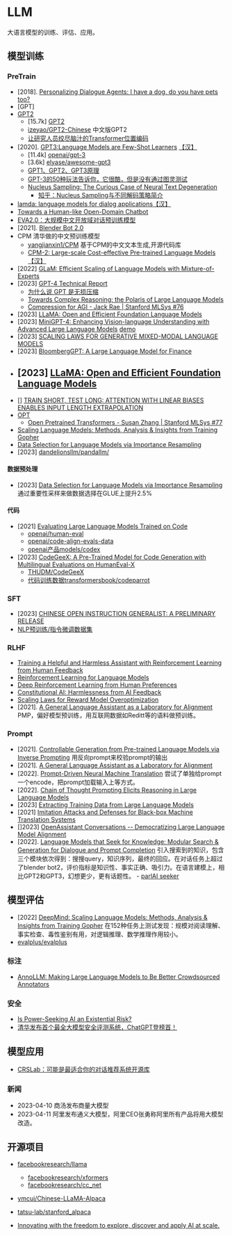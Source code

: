 # LLM
大语言模型的训练、评估、应用。
## 模型训练
### PreTrain

- [2018]. [Personalizing Dialogue Agents: I have a dog, do you have pets too?](https://arxiv.org/abs/1801.07243) 
- [GPT]
- [GPT2]()
  - [15.7k] [GPT2](https://github.com/openai/gpt-2)
  - [izeyao/GPT2-Chinese](https://github.com/Morizeyao/GPT2-Chinese) 中文版GPT2
  - [让研究人员绞尽脑汁的Transformer位置编码](https://kexue.fm/archives/8130)
- [2020]. [GPT3:Language Models are Few-Shot Learners](https://arxiv.org/pdf/2005.14165.pdf) [【汉】](https://zhuanlan.zhihu.com/p/200978538)
  - [11.4k] [openai/gpt-3](https://github.com/openai/gpt-3) 
  - [3.6k] [elyase/awesome-gpt3](https://github.com/elyase/awesome-gpt3)
  - [GPT1、GPT2、GPT3原理](https://blog.csdn.net/qq_41357569/article/details/121731981)
  - [GPT-3的50种玩法告诉你，它很酷，但是没有通过图灵测试](https://zhuanlan.zhihu.com/p/252851574)
  - [Nucleus Sampling: The Curious Case of Neural Text Degeneration](https://arxiv.org/abs/1904.09751)
    - [知乎：Nucleus Sampling与不同解码策略简介](https://zhuanlan.zhihu.com/p/442557114)
- [lamda: language models for dialog applications](https://arxiv.org/pdf/2201.08239.pdf)[【汉】](https://zhuanlan.zhihu.com/p/462022601)
- [Towards a Human-like Open-Domain Chatbot](https://arxiv.org/abs/2001.09977)
- [EVA2.0：大规模中文开放域对话预训练模型](https://blog.csdn.net/weixin_42001089/article/details/123595667)
- [2021]. [Blender Bot 2.0](https://ai.facebook.com/blog/blender-bot-2-an-open-source-chatbot-that-builds-long-term-memory-and-searches-the-internet/)
- CPM 清华做的中文预训练模型
  - [yangjianxin1/CPM](https://github.com/yangjianxin1/CPM) 基于CPM的中文文本生成,开源代码库
  - [CPM-2: Large-scale Cost-effective Pre-trained Language Models](https://arxiv.org/pdf/2106.10715.pdf) [【汉】](https://blog.csdn.net/BAAIBeijing/article/details/118125026)
- [2022] [GLaM: Efficient Scaling of Language Models with Mixture-of-Experts](https://arxiv.org/pdf/2112.06905.pdf)
- [2023] [GPT-4 Technical Report](https://arxiv.org/pdf/2303.08774.pdf)
  - [为什么说 GPT 是无损压缩](https://bigeagle.me/2023/03/llm-is-compression/)
  - [Towards Complex Reasoning: the Polaris of Large Language Models](https://yaofu.notion.site/Towards-Complex-Reasoning-the-Polaris-of-Large-Language-Models-c2b4a51355b44764975f88e6a42d4e75)
  - [Compression for AGI - Jack Rae | Stanford MLSys #76](https://www.youtube.com/watch?v=dO4TPJkeaaU)
- [2023] [LLaMA: Open and Efficient Foundation Language Models](https://arxiv.org/abs/2302.13971)
- [2023] [MiniGPT-4: Enhancing Vision-language Understanding with Advanced Large Language Models](https://github.com/Vision-CAIR/MiniGPT-4)   [demo](https://minigpt-4.github.io/)
- [2023] [SCALING LAWS FOR GENERATIVE MIXED-MODAL LANGUAGE MODELS](https://arxiv.org/pdf/2301.03728.pdf)
- [2023] [BloombergGPT: A Large Language Model for Finance](https://arxiv.org/pdf/2303.17564.pdf)
- [2023] [LLaMA: Open and Efficient Foundation Language Models](https://arxiv.org/abs/2302.13971)
  - 
- [] [TRAIN SHORT, TEST LONG: ATTENTION WITH LINEAR BIASES ENABLES INPUT LENGTH EXTRAPOLATION](https://arxiv.org/pdf/2108.12409.pdf)
- [OPT]()
  - [Open Pretrained Transformers - Susan Zhang | Stanford MLSys #77](https://www.youtube.com/watch?v=p9IxoSkvZ-M) 
- [Scaling Language Models: Methods, Analysis & Insights from Training Gopher](https://arxiv.org/abs/2112.11446)
- [Data Selection for Language Models via Importance Resampling](https://arxiv.org/abs/2302.03169)
- [2023] [dandelionsllm/pandallm/](https://github.com/dandelionsllm/pandallm/)

#### 数据预处理

- [2023] [Data Selection for Language Models via Importance Resampling](https://arxiv.org/abs/2302.03169) 通过重要性采样来做数据选择在GLUE上提升2.5%

#### 代码
- [2021] [Evaluating Large Language Models Trained on Code](https://arxiv.org/pdf/2107.03374.pdf)
  - [openai/human-eval](https://github.com/openai/human-eval)
  - [openai/code-align-evals-data](https://github.com/openai/code-align-evals-data)
  - [openai产品models/codex](https://platform.openai.com/docs/models/codex)
- [2023] [CodeGeeX: A Pre-Trained Model for Code Generation with Multilingual Evaluations on HumanEval-X](https://arxiv.org/abs/2303.17568)
  - [THUDM/CodeGeeX](https://github.com/THUDM/CodeGeeX)
  - [代码训练数据transformersbook/codeparrot](https://huggingface.co/datasets/transformersbook/codeparrot)


### SFT

- [2023] [CHINESE OPEN INSTRUCTION GENERALIST: A PRELIMINARY RELEASE](https://arxiv.org/pdf/2304.07987.pdf)
- [NLP预训练/指令微调数据集](https://github.com/CVI-SZU/Linly)

### RLHF

- [Training a Helpful and Harmless Assistant with Reinforcement Learning from Human Feedback](https://arxiv.org/abs/2204.05862)
- [Reinforcement Learning for Language Models](https://gist.github.com/yoavg/6bff0fecd65950898eba1bb321cfbd81)
- [Deep Reinforcement Learning from Human Preferences](https://proceedings.neurips.cc/paper/2017/file/d5e2c0adad503c91f91df240d0cd4e49-Paper.pdf)
- [Constitutional AI: Harmlessness from AI Feedback](https://arxiv.org/pdf/2212.08073.pdf)
- [Scaling Laws for Reward Model Overoptimization](https://arxiv.org/pdf/2210.10760.pdf)
- [2021]. [A General Language Assistant as a Laboratory for Alignment](https://arxiv.org/abs/2112.00861) PMP，偏好模型预训练，用互联网数据如Reditt等的语料做预训练。

### Prompt

- [2021]. [Controllable Generation from Pre-trained Language Models via Inverse Prompting](https://arxiv.org/pdf/2103.10685.pdf) 用反向prompt来校验prompt的输出
- [2021]. [A General Language Assistant as a Laboratory for Alignment](https://arxiv.org/abs/2112.00861) 
- [2022]. [Prompt-Driven Neural Machine Translation](https://aclanthology.org/2022.findings-acl.203.pdf) 尝试了单独给prompt一个encode，把prompt加载输入上等方式。
- [2022]. [Chain of Thought Prompting Elicits Reasoning in Large Language Models](https://arxiv.org/abs/2201.11903)
- [2023] [Extracting Training Data from Large Language Models](https://www.usenix.org/system/files/sec21-carlini-extracting.pdf)
- [2021] [Imitation Attacks and Defenses for Black-box Machine Translation Systems](https://arxiv.org/pdf/2004.15015.pdf)
- []2023] [OpenAssistant Conversations -- Democratizing Large Language Model Alignment](https://arxiv.org/abs/2304.07327)
- [2022]. [Language Models that Seek for Knowledge: Modular Search & Generation for Dialogue and Prompt Completion](https://arxiv.org/abs/2203.13224) 引入搜索到的知识，包含三个模块依次得到：搜搜query，知识序列，最终的回应。在对话任务上超过了blender bot2，评价指标是知识性、事实正确、吸引力。在语言建模上，相比GPT2和GPT3，幻想更少，更有话题性。
      - [parlAI seeker](https://github.com/MiniMax-AI/ParlAI/tree/main/projects/seeker)
## 模型评估

- [2022] [DeepMind: Scaling Language Models: Methods, Analysis & Insights from Training Gopher](https://arxiv.org/abs/2112.11446) 在152种任务上测试发现：规模对阅读理解、事实检查、毒性鉴别有用，对逻辑推理、数学推理作用较小。
- [evalplus/evalplus](https://github.com/evalplus/evalplus)

### 标注

- [AnnoLLM: Making Large Language Models to Be Better Crowdsourced Annotators](https://arxiv.org/abs/2303.16854)

### 安全

- [Is Power-Seeking AI an Existential Risk?](https://arxiv.org/pdf/2206.13353.pdf)
- [清华发布首个最全大模型安全评测系统，ChatGPT登榜首！
](https://mp.weixin.qq.com/s/8JtSl_tV4caZUyh1_Z6hdA)

## 模型应用
- [CRSLab：可能是最适合你的对话推荐系统开源库
](https://picture.iczhiku.com/weixin/message1610089596644.html)

### 新闻

- 2023-04-10 商汤发布商量大模型
- 2023-04-11 阿里发布通义大模型，阿里CEO张勇称阿里所有产品将用大模型改造。

## 开源项目

- [facebookresearch/llama](https://github.com/facebookresearch/llama)
  - [facebookresearch/xformers](https://github.com/facebookresearch/xformers)
  - [facebookresearch/cc_net](https://github.com/facebookresearch/cc_net)
- [ymcui/Chinese-LLaMA-Alpaca](https://github.com/ymcui/Chinese-LLaMA-Alpaca/tree/main)
- [tatsu-lab/stanford_alpaca](https://github.com/tatsu-lab/stanford_alpaca)


- [Innovating with the freedom to explore, discover and apply AI at scale.](https://ai.facebook.com/research/)